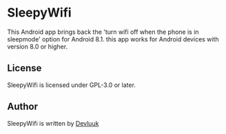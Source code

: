 # SleepyWifi
This Android app brings back the 'turn wifi off when the phone is in sleepmode' option for Android 8.1.
this app works for Android devices with version 8.0 or higher.

## License
SleepyWifi is licensed under GPL-3.0 or later.

## Author
SleepyWifi is written by [Devluuk](https://www.luukpeterse.nl "Devluuk Homepage")
